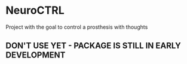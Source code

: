 <link rel="icon" href="http://icons.iconarchive.com/icons/papirus-team/papirus-apps/512/python-icon.png">

# NeuroCTRL
Project with the goal to control a prosthesis with thoughts

<h2> DON'T USE YET - PACKAGE IS STILL IN EARLY DEVELOPMENT </h2>
